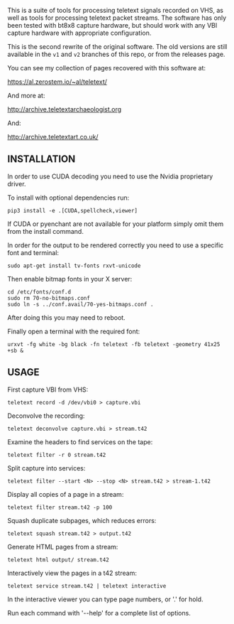 This is a suite of tools for processing teletext signals recorded on VHS, as
well as tools for processing teletext packet streams. The software has only
been tested with bt8x8 capture hardware, but should work with any VBI capture
hardware with appropriate configuration.

This is the second rewrite of the original software. The old versions are
still available in the `v1` and `v2` branches of this repo, or from the
releases page.

You can see my collection of pages recovered with this software at:

https://al.zerostem.io/~al/teletext/

And more at:

http://archive.teletextarchaeologist.org

And:

http://archive.teletextart.co.uk/

INSTALLATION
------------

In order to use CUDA decoding you need to use the Nvidia proprietary driver.

To install with optional dependencies run:

    pip3 install -e .[CUDA,spellcheck,viewer]

If CUDA or pyenchant are not available for your platform simply omit them
from the install command.

In order for the output to be rendered correctly you need to use a specific
font and terminal:

    sudo apt-get install tv-fonts rxvt-unicode

Then enable bitmap fonts in your X server:

    cd /etc/fonts/conf.d
    sudo rm 70-no-bitmaps.conf
    sudo ln -s ../conf.avail/70-yes-bitmaps.conf .

After doing this you may need to reboot.

Finally open a terminal with the required font:

    urxvt -fg white -bg black -fn teletext -fb teletext -geometry 41x25 +sb &


USAGE
-----

First capture VBI from VHS:

    teletext record -d /dev/vbi0 > capture.vbi

Deconvolve the recording:

    teletext deconvolve capture.vbi > stream.t42

Examine the headers to find services on the tape:

    teletext filter -r 0 stream.t42

Split capture into services:

    teletext filter --start <N> --stop <N> stream.t42 > stream-1.t42

Display all copies of a page in a stream:

    teletext filter stream.t42 -p 100

Squash duplicate subpages, which reduces errors:

    teletext squash stream.t42 > output.t42

Generate HTML pages from a stream:

    teletext html output/ stream.t42 

Interactively view the pages in a t42 stream:

    teletext service stream.t42 | teletext interactive

In the interactive viewer you can type page numbers, or '.' for hold.

Run each command with '--help' for a complete list of options.
